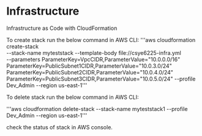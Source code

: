 # Infrastructure
Infrastructure as Code with CloudFormation

To create stack run the below command in AWS CLI:
'''aws cloudformation create-stack  \
 --stack-name myteststack   --template-body file://csye6225-infra.yml \
 --parameters ParameterKey=VpcCIDR,ParameterValue="10.0.0.0/16" ParameterKey=PublicSubnet1CIDR,ParameterValue="10.0.3.0/24" ParameterKey=PublicSubnet2CIDR,ParameterValue="10.0.4.0/24" ParameterKey=PublicSubnet3CIDR,ParameterValue="10.0.5.0/24"  --profile Dev_Admin --region us-east-1'''

To delete stack run the below command in AWS CLI:

'''aws cloudformation delete-stack --stack-name myteststack1 --profile Dev_Admin --region us-east-1'''

check the status of stack in AWS console. 

